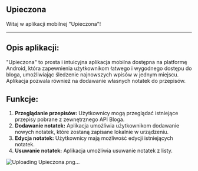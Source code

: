 ## Upieczona

Witaj w aplikacji mobilnej "Upieczona"!

---

## Opis aplikacji:

"Upieczona" to prosta i intuicyjna aplikacja mobilna dostępna na platformę Android, 
która zapewnienia użytkownikom łatwego i wygodnego dostępu do bloga, umożliwiając śledzenie najnowszych wpisów w jednym miejscu.
Aplikacja pozwala również na dodawanie własnych notatek do przepisów.

## Funkcje:

1. **Przeglądanie przepisów:** Użytkownicy mogą przeglądać istniejące przepisy pobrane z zewnętrznego API Bloga.
2. **Dodawanie notatek:** Aplikacja umożliwia użytkownikom dodawanie nowych notatek, które zostaną zapisane lokalnie w urządzeniu.
3. **Edycja notatek:** Użytkownicy mają możliwość edycji istniejących notatek.
4. **Usuwanie notatek:** Aplikacja umożliwia usuwanie notatek z listy.

![Uploading Upieczona.png…]()

